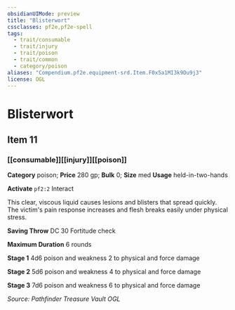 ```yaml
---
obsidianUIMode: preview
title: "Blisterwort"
cssclasses: pf2e,pf2e-spell
tags:
  - trait/consumable
  - trait/injury
  - trait/poison
  - trait/common
  - category/poison
aliases: "Compendium.pf2e.equipment-srd.Item.F0x5a1MI3k9Du9j3"
license: OGL
---
```

# Blisterwort
## Item 11
### [[consumable]][[injury]][[poison]]

**Category** poison; 
**Price** 280 gp; 
**Bulk** 0; **Size** med
**Usage** held-in-two-hands

**Activate** `pf2:2` Interact

This clear, viscous liquid causes lesions and blisters that spread quickly. The victim's pain response increases and flesh breaks easily under physical stress.

**Saving Throw** DC 30 Fortitude check

**Maximum Duration** 6 rounds

**Stage 1** 4d6 poison and weakness 2 to physical and force damage

**Stage 2** 5d6 poison and weakness 4 to physical and force damage

**Stage 3** 7d6 poison and weakness 6 to physical and force damage

*Source: Pathfinder Treasure Vault*
*OGL*